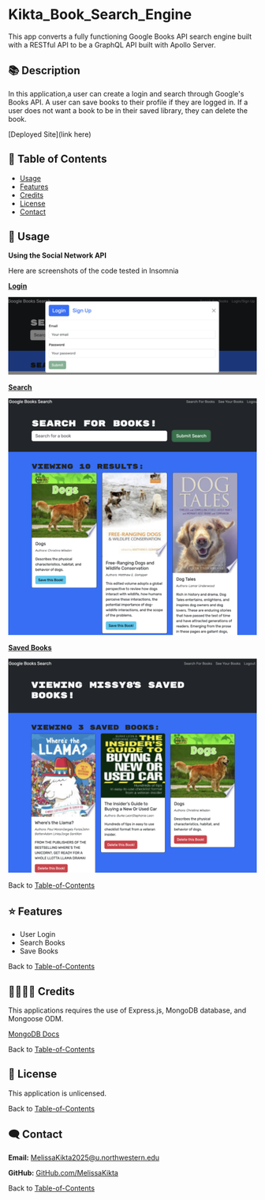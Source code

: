 # Kikta_Book_Search_Engine
This app converts a fully functioning Google Books API search engine built with a RESTful API to be a GraphQL API built with Apollo Server.


## 📚 Description
In this application,a user can create a login and search through Google's Books API. A user can save books to their profile if they are logged in. If a user does not want a book to be in their saved library, they can delete the book. 

[Deployed Site](link here) 

## 🚀 Table of Contents
  * [Usage](#📝-Usage)
  * [Features](#⭐-features)
  * [Credits](#🫱🏽‍🫲🏾-credits)
  * [License](#📃-license)
  * [Contact](#🗨️-contact)

## 📝 Usage
<strong>Using the Social Network API</strong>

Here are screenshots of the code tested in Insomnia 

<u><strong>Login</strong></u>

![Navigation](./assets/images/login.png)



<u><strong>Search</strong></u>

![Portfolio](./assets/images/search.png)



<u><strong>Saved Books</strong></u>

![Portfolio](./assets/images/saved.png)


Back to [Table-of-Contents](#🚀-table-of-contents)


## ⭐ Features
  * User Login
  * Search Books
  * Save Books


Back to [Table-of-Contents](#🚀-table-of-contents)


## 🫱🏽‍🫲🏾 Credits

This applications requires the use of Express.js, MongoDB database, and Mongoose ODM. 

[MongoDB Docs](https://www.mongodb.com/docs/)

Back to [Table-of-Contents](#🚀-table-of-contents)


## 📃 License
This application is unlicensed. 

Back to [Table-of-Contents](#🚀-table-of-contents)


## 🗨️ Contact

  <strong>Email:</strong> [MelissaKikta2025@u.northwestern.edu](mailto:MelissaKikta@u.northwestern.edu)
  
  <strong>GitHub:</strong> [GitHub.com/MelissaKikta](https://github.com/melissakikta)

Back to [Table-of-Contents](#🚀-table-of-contents)

